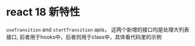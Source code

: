 # react 18 新特性

`useTransition` and `startTransition` apis， 这两个新增的接口均是处理大列表接口, 前者用于hooks中，后者则用于class中，具体看代码里的示例